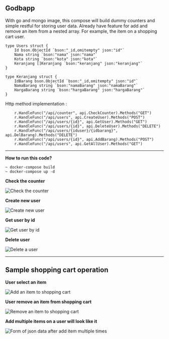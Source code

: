## Godbapp

With go and mongo image, this compose will build dummy counters and simple restful for storing user data. Already have feature for add and remove an item from a nested array. For example, the item on a shopping cart user.

```
type Users struct {
	Id bson.ObjectId `bson:"_id,omitempty" json:"id"`
	Nama string `bson:"nama" json:"nama"`
	Kota string `bson:"kota" json:"kota"`
	Keranjang []Keranjang `bson:"keranjang" json:"keranjang"`
}

type Keranjang struct {
	IdBarang bson.ObjectId `bson:"_id,omitempty" json:"id"`
	NamaBarang string `bson:"namaBarang" json:"namaBarang"`
	HargaBarang string `bson:"hargaBarang" json:"hargaBarang"`
}
```

Http method implementation : 
```
	r.HandleFunc("/api/counter", api.CheckCounter).Methods("GET")
	r.HandleFunc("/api/users", api.CreateUser).Methods("POST")
	r.HandleFunc("/api/users/{id}", api.GetUser).Methods("GET")
	r.HandleFunc("/api/users/{id}", api.DeleteUser).Methods("DELETE")
	r.HandleFunc("/api/users/{iduser}/{idbarang}", api.DelBarang).Methods("DELETE")
	r.HandleFunc("/api/users/{id}", api.AddBarang).Methods("POST")
	r.HandleFunc("/api/users", api.GetAllUser).Methods("GET")
```
---

**How to run this code?**
```
~ docker-compose build
~ docker-compose up -d
```

**Check the counter**

![Check the counter](https://i.imgur.com/ZM8UbxG.png)

**Create new user**

![Create new user](https://i.imgur.com/tiIZ5r3.png)

**Get user by id**

![Get user by id](https://i.imgur.com/07xJq1z.png)

**Delete user**

![Delete a user](https://i.imgur.com/NyWcBFC.png)


---
**Sample shopping cart operation**
---

**User select an item**

![Add an item to shopping cart](https://i.imgur.com/5LTLvZu.png)

**User remove an item from shopping cart**

![Remove an item to shopping cart](https://i.imgur.com/C2CytgC.png)

**Add multiple items on a user will look like it**

![Form of json data after add item multiple times](https://i.imgur.com/S9Zq4Ks.png)
